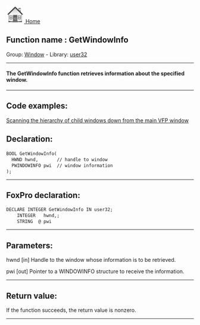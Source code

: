 [<img src="../../images/home.png"> Home ](https://github.com/VFPX/Win32API)  

## Function name : GetWindowInfo
Group: [Window](../../functions_group.md#Window)  -  Library: [user32](../../Libraries.md#user32)  
***  


#### The GetWindowInfo function retrieves information about the specified window.
***  


## Code examples:
[Scanning the hierarchy of child windows down from the main VFP window](../../samples/sample_261.md)  

## Declaration:
```foxpro  
BOOL GetWindowInfo(
  HWND hwnd,       // handle to window
  PWINDOWINFO pwi  // window information
);  
```  
***  


## FoxPro declaration:
```foxpro  
DECLARE INTEGER GetWindowInfo IN user32;
	INTEGER   hwnd,;
	STRING  @ pwi  
```  
***  


## Parameters:
hwnd 
[in] Handle to the window whose information is to be retrieved. 

pwi 
[out] Pointer to a WINDOWINFO structure to receive the information.   
***  


## Return value:
If the function succeeds, the return value is nonzero.  
***  

